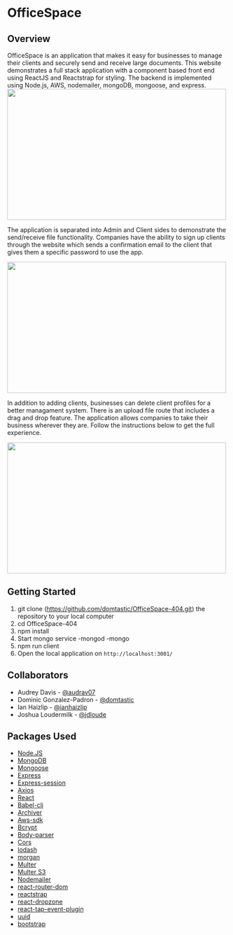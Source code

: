 # OfficeSpace

## Overview
OfficeSpace is an application that makes it easy for businesses to manage their clients and securely send and receive large documents. This website demonstrates a full stack application with a component based front end using ReactJS and Reactstrap for styling. The backend is implemented using Node.js, AWS, nodemailer, mongoDB, mongoose, and express. 
<img src="./demo/mac-laptop-png-13.gif" width="500px" height="300px"/>

The application is separated into Admin and Client sides to demonstrate the send/receive file functionality. Companies have the ability to sign up clients through the website which sends a confirmation email to the client that gives them a specific password to use the app. 

<img src="./demo/mac-laptop-png-14.gif" width="500px" height="300px"/> 

In addition to adding clients, businesses can delete client profiles for a better managament system. There is an upload file route that includes a drag and drop feature. The application allows companies to take their business wherever they are. Follow the instructions below to get the full experience.

<img src="./demo/mac-laptop-png-15.gif" width="500px" height="300px"/>

## Getting Started
1. git clone (https://github.com/domtastic/OfficeSpace-404.git) the repository to your local computer
2. cd OfficeSpace-404
3. npm install
4. Start mongo service
	-mongod
	-mongo
5. npm run client 
6. Open the local application on `http://localhost:3001/`

## Collaborators
* Audrey Davis - [@audrav07](https://github.com/audrav07)
* Dominic Gonzalez-Padron - [@domtastic](https://github.com/domtastic)
* Ian Haizlip - [@ianhaizlip](https://github.com/ianhaizlip)
* Joshua Loudermilk - [@jdloude](https://github.com/jdloude)

## Packages Used
* [Node.JS](https://www.npmjs.com/)
* [MongoDB](https://www.npmjs.com/package/mongodb)
* [Mongoose](https://www.npmjs.com/package/mongoose)
* [Express](https://www.npmjs.com/package/express)
* [Express-session](https://www.npmjs.com/package/express-session)
* [Axios](https://www.npmjs.com/package/axios)
* [React](https://www.npmjs.com/package/react)
* [Babel-cli](https://www.npmjs.com/package/babel-cli)
* [Archiver](https://www.npmjs.com/package/archiver)
* [Aws-sdk](https://www.npmjs.com/package/aws-sdk)
* [Bcrypt](https://www.npmjs.com/package/bcrypt)
* [Body-parser](https://www.npmjs.com/package/body-parser)
* [Cors](https://www.npmjs.com/search?q=cors)
* [lodash](https://www.npmjs.com/package/lodash)
* [morgan](https://www.npmjs.com/package/morgan)
* [Multer](https://www.npmjs.com/package/multer)
* [Multer S3](https://www.npmjs.com/package/multer-s3)
* [Nodemailer](https://www.npmjs.com/package/nodemailer)
* [react-router-dom](https://www.npmjs.com/package/react-router-dom)
* [reactstrap](https://www.npmjs.com/package/reactstrap)
* [react-dropzone](https://www.npmjs.com/package/react-dropzone)
* [react-tap-event-plugin](https://www.npmjs.com/package/react-tap-event-plugin)
* [uuid](https://www.npmjs.com/package/uuid)
* [bootstrap](https://www.npmjs.com/package/bootstrap)


